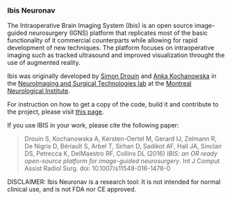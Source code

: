 ### Ibis Neuronav ###
The Intraoperative Brain Imaging System (Ibis) is an open source image-guided neurosurgery (IGNS) platform that replicates most of the basic functionality of it commercial counterparts while allowing for rapid development of new techniques. The platform focuses on intraoperative imaging such as tracked ultrasound and improved visualization throught the use of augmented reality.

Ibis was originally developed by [Simon Drouin](http://nist.mni.mcgill.ca/?page_id=369) and [Anka Kochanowska](http://nist.mni.mcgill.ca/?page_id=663) in the [NeuroImaging and Surgical Technologies lab](http://nist.mni.mcgill.ca) at the [Montreal Neurological Institute](http://www.mcgill.ca/neuro/).

For instruction on how to get a copy of the code, build it and contribute to the project, please visit [this page](https://github.com/IbisNeuronav/Ibis/wiki/IBIS-Documentation).

If you use IBIS in your work, please cite the following paper:
> Drouin S, Kochanowska A, Kersten-Oertel M, Gerard IJ, Zelmann R, De Nigris D, Bériault S, Arbel T, Sirhan D, Sadikot AF, Hall JA,  Sinclair DS, Petrecca K, DelMaestro RF, Collins DL (2016) *IBIS: an OR ready open-source platform for image-guided neurosurgery*. Int J Comput Assist Radiol Surg. doi: 10.1007/s11548-016-1478-0

DISCLAIMER: Ibis Neuronav is a research tool: It is not intended for normal clinical use, and is not FDA nor CE approved.
